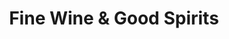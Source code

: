 ---
title: "Fine Wine & Good Spirits"
url: /brodheadsville/fine-wine-und-good-spirits/
shop: Spirituosen
---